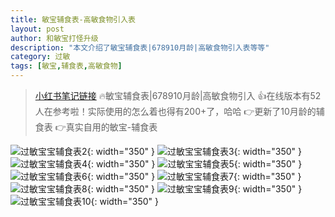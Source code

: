 ```yaml
---
title: 敏宝辅食表-高敏食物引入表
layout: post
author: 和敏宝打怪升级
description: "本文介绍了敏宝辅食表|678910月龄|高敏食物引入表等等"
category: 过敏
tags: [敏宝,辅食表,高敏食物]
---
```


> [小红书笔记链接](https://www.xiaohongshu.com/discovery/item/68c6d141000000001d0365e5?source=webshare&xhsshare=pc_web&xsec_token=YBaJ3TaqhZGgdy2e1y22FxWlCeTSijmVCWsWt-RoVP9dY=&xsec_source=pc_share)
> 🔥敏宝辅食表|678910月龄|高敏食物引入
👍在线版本有52人在参考啦！实际使用的怎么着也得有200+了，哈哈
👉更新了10月龄的辅食表
👉真实自用的敏宝-辅食表

![过敏宝宝辅食表2](https://blog-1252538339.cos.ap-chengdu.myqcloud.com/minbao/p_%E8%BE%85%E9%A3%9F%E8%A1%A8/%E6%95%8F%E5%AE%9D%E8%BE%85%E9%A3%9F%E8%A1%A8_678910%E6%9C%88%E9%BE%84_%E9%AB%98%E6%95%8F%E9%A3%9F%E7%89%A9%E5%BC%95%E5%85%A5_2_%E5%92%8C%E6%95%8F%E5%AE%9D%E6%89%93%E6%80%AA%E5%8D%87%E7%BA%A7_%E6%9D%A5%E8%87%AA%E5%B0%8F%E7%BA%A2%E4%B9%A6%E7%BD%91%E9%A1%B5%E7%89%88.jpg){: width="350" }
![过敏宝宝辅食表3](https://blog-1252538339.cos.ap-chengdu.myqcloud.com/minbao/p_%E8%BE%85%E9%A3%9F%E8%A1%A8/%E6%95%8F%E5%AE%9D%E8%BE%85%E9%A3%9F%E8%A1%A8_678910%E6%9C%88%E9%BE%84_%E9%AB%98%E6%95%8F%E9%A3%9F%E7%89%A9%E5%BC%95%E5%85%A5_3_%E5%92%8C%E6%95%8F%E5%AE%9D%E6%89%93%E6%80%AA%E5%8D%87%E7%BA%A7_%E6%9D%A5%E8%87%AA%E5%B0%8F%E7%BA%A2%E4%B9%A6%E7%BD%91%E9%A1%B5%E7%89%88.jpg){: width="350" }
![过敏宝宝辅食表4](https://blog-1252538339.cos.ap-chengdu.myqcloud.com/minbao/p_%E8%BE%85%E9%A3%9F%E8%A1%A8/%E6%95%8F%E5%AE%9D%E8%BE%85%E9%A3%9F%E8%A1%A8_678910%E6%9C%88%E9%BE%84_%E9%AB%98%E6%95%8F%E9%A3%9F%E7%89%A9%E5%BC%95%E5%85%A5_4_%E5%92%8C%E6%95%8F%E5%AE%9D%E6%89%93%E6%80%AA%E5%8D%87%E7%BA%A7_%E6%9D%A5%E8%87%AA%E5%B0%8F%E7%BA%A2%E4%B9%A6%E7%BD%91%E9%A1%B5%E7%89%88.jpg){: width="350" }
![过敏宝宝辅食表5](https://blog-1252538339.cos.ap-chengdu.myqcloud.com/minbao/p_%E8%BE%85%E9%A3%9F%E8%A1%A8/%E6%95%8F%E5%AE%9D%E8%BE%85%E9%A3%9F%E8%A1%A8_678910%E6%9C%88%E9%BE%84_%E9%AB%98%E6%95%8F%E9%A3%9F%E7%89%A9%E5%BC%95%E5%85%A5_5_%E5%92%8C%E6%95%8F%E5%AE%9D%E6%89%93%E6%80%AA%E5%8D%87%E7%BA%A7_%E6%9D%A5%E8%87%AA%E5%B0%8F%E7%BA%A2%E4%B9%A6%E7%BD%91%E9%A1%B5%E7%89%88.jpg){: width="350" }
![过敏宝宝辅食表6](https://blog-1252538339.cos.ap-chengdu.myqcloud.com/minbao/p_%E8%BE%85%E9%A3%9F%E8%A1%A8/%E6%95%8F%E5%AE%9D%E8%BE%85%E9%A3%9F%E8%A1%A8_678910%E6%9C%88%E9%BE%84_%E9%AB%98%E6%95%8F%E9%A3%9F%E7%89%A9%E5%BC%95%E5%85%A5_6_%E5%92%8C%E6%95%8F%E5%AE%9D%E6%89%93%E6%80%AA%E5%8D%87%E7%BA%A7_%E6%9D%A5%E8%87%AA%E5%B0%8F%E7%BA%A2%E4%B9%A6%E7%BD%91%E9%A1%B5%E7%89%88.jpg){: width="350" }
![过敏宝宝辅食表7](https://blog-1252538339.cos.ap-chengdu.myqcloud.com/minbao/p_%E8%BE%85%E9%A3%9F%E8%A1%A8/%E6%95%8F%E5%AE%9D%E8%BE%85%E9%A3%9F%E8%A1%A8_678910%E6%9C%88%E9%BE%84_%E9%AB%98%E6%95%8F%E9%A3%9F%E7%89%A9%E5%BC%95%E5%85%A5_7_%E5%92%8C%E6%95%8F%E5%AE%9D%E6%89%93%E6%80%AA%E5%8D%87%E7%BA%A7_%E6%9D%A5%E8%87%AA%E5%B0%8F%E7%BA%A2%E4%B9%A6%E7%BD%91%E9%A1%B5%E7%89%88.jpg){: width="350" }
![过敏宝宝辅食表8](https://blog-1252538339.cos.ap-chengdu.myqcloud.com/minbao/p_%E8%BE%85%E9%A3%9F%E8%A1%A8/%E6%95%8F%E5%AE%9D%E8%BE%85%E9%A3%9F%E8%A1%A8_678910%E6%9C%88%E9%BE%84_%E9%AB%98%E6%95%8F%E9%A3%9F%E7%89%A9%E5%BC%95%E5%85%A5_8_%E5%92%8C%E6%95%8F%E5%AE%9D%E6%89%93%E6%80%AA%E5%8D%87%E7%BA%A7_%E6%9D%A5%E8%87%AA%E5%B0%8F%E7%BA%A2%E4%B9%A6%E7%BD%91%E9%A1%B5%E7%89%88.jpg){: width="350" }
![过敏宝宝辅食表9](https://blog-1252538339.cos.ap-chengdu.myqcloud.com/minbao/p_%E8%BE%85%E9%A3%9F%E8%A1%A8/%E6%95%8F%E5%AE%9D%E8%BE%85%E9%A3%9F%E8%A1%A8_678910%E6%9C%88%E9%BE%84_%E9%AB%98%E6%95%8F%E9%A3%9F%E7%89%A9%E5%BC%95%E5%85%A5_9_%E5%92%8C%E6%95%8F%E5%AE%9D%E6%89%93%E6%80%AA%E5%8D%87%E7%BA%A7_%E6%9D%A5%E8%87%AA%E5%B0%8F%E7%BA%A2%E4%B9%A6%E7%BD%91%E9%A1%B5%E7%89%88.jpg){: width="350" }
![过敏宝宝辅食表10](https://blog-1252538339.cos.ap-chengdu.myqcloud.com/minbao/p_%E8%BE%85%E9%A3%9F%E8%A1%A8/%E6%95%8F%E5%AE%9D%E8%BE%85%E9%A3%9F%E8%A1%A8_678910%E6%9C%88%E9%BE%84_%E9%AB%98%E6%95%8F%E9%A3%9F%E7%89%A9%E5%BC%95%E5%85%A5_10_%E5%92%8C%E6%95%8F%E5%AE%9D%E6%89%93%E6%80%AA%E5%8D%87%E7%BA%A7_%E6%9D%A5%E8%87%AA%E5%B0%8F%E7%BA%A2%E4%B9%A6%E7%BD%91%E9%A1%B5%E7%89%88.jpg){: width="350" }
